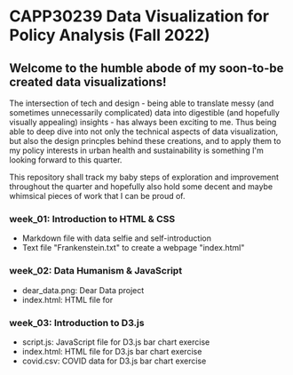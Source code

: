# CAPP30239 Data Visualization for Policy Analysis (Fall 2022)

## Welcome to the humble abode of my soon-to-be created data visualizations!
The intersection of tech and design - being able to translate messy (and sometimes unnecessarily complicated) data into digestible (and hopefully visually appealing) insights -  has always been exciting to me. Thus being able to deep dive into not only the technical aspects of data visualization, but also the design princples behind these creations, and to apply them to my policy interests in urban health and sustainability is something I'm looking forward to this quarter. 

This repository shall track my baby steps of exploration and improvement throughout the quarter and hopefully also hold some decent and maybe whimsical pieces of work that I can be proud of.

### week_01: Introduction to HTML & CSS
- Markdown file with data selfie and self-introduction
- Text file "Frankenstein.txt" to create a webpage "index.html"

### week_02: Data Humanism & JavaScript
- dear_data.png: Dear Data project
- index.html: HTML file for 

### week_03: Introduction to D3.js
- script.js: JavaScript file for D3.js bar chart exercise
- index.html: HTML file for D3.js bar chart exercise
- covid.csv: COVID data for D3.js bar chart exercise

